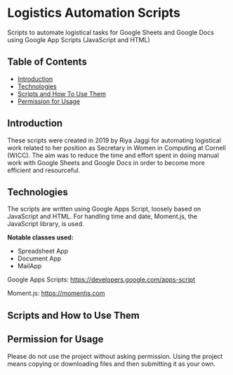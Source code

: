 # Logistics Automation Scripts

Scripts to automate logistical tasks for Google Sheets and Google Docs using Google App Scripts (JavaScript and HTML)


## Table of Contents

* [Introduction](#introduction)
* [Technologies](#technologies)
* [Scripts and How To Use Them](#scripts)
* [Permission for Usage](#usage)


<a name="introduction"></a>
## Introduction

These scripts were created in 2019 by Riya Jaggi for automating logistical work related to her position as Secretary in Women in Computing at Cornell (WICC). The aim was to reduce the time and effort spent in doing manual work with Google Sheets and Google Docs in order to become more efficient and resourceful.


<a name="technologies"></a>
## Technologies

The scripts are written using Google Apps Script, loosely based on JavaScript and HTML. For handling time and date, Moment.js, the JavaScript library, is used.

**Notable classes used:**
- Spreadsheet App
- Document App
- MailApp

Google Apps Scripts: https://developers.google.com/apps-script

Moment.js: https://momentjs.com

<a name= "scripts"></a>
## Scripts and How to Use Them



<a name= "usage"></a>
## Permission for Usage

Please do not use the project without asking permission. Using the project means copying or downloading files and then submitting it as your own.
